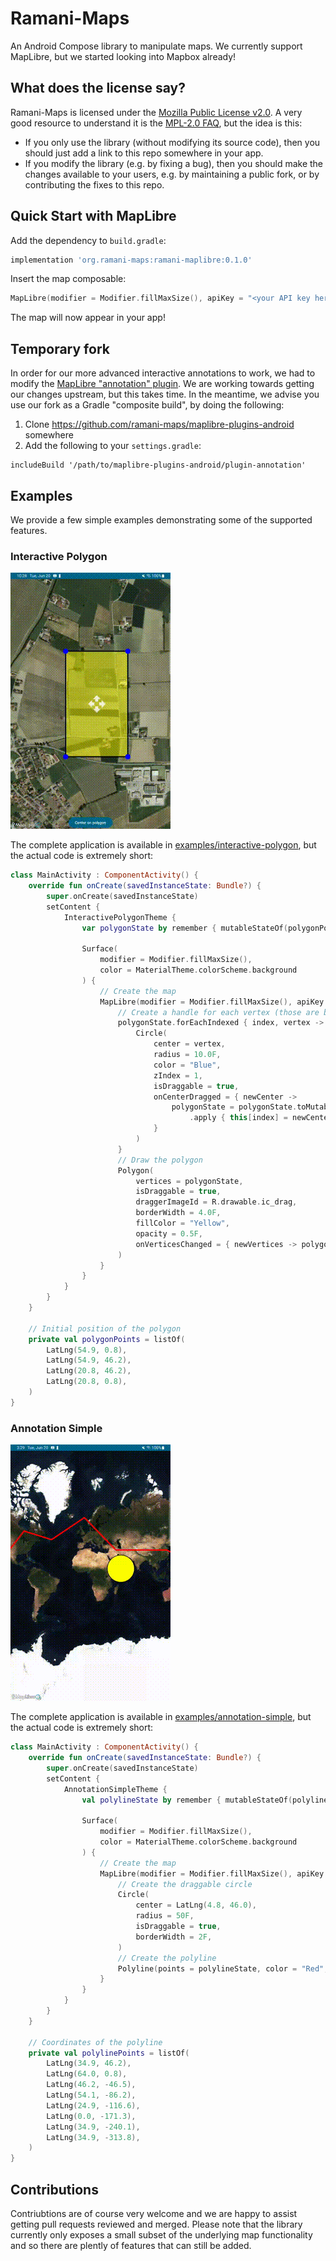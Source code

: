 # Ramani-Maps

An Android Compose library to manipulate maps. We currently support MapLibre,
but we started looking into Mapbox already!

## What does the license say?

Ramani-Maps is licensed under the [Mozilla Public License v2.0](https://www.mozilla.org/en-US/MPL/2.0/).
A very good resource to understand it is the [MPL-2.0 FAQ](https://www.mozilla.org/en-US/MPL/2.0/FAQ/),
but the idea is this:

* If you only use the library (without modifying its source code), then you
  should just add a link to this repo somewhere in your app.
* If you modify the library (e.g. by fixing a bug), then you should make the
  changes available to your users, e.g. by maintaining a public fork, or by
  contributing the fixes to this repo.

## Quick Start with MapLibre

Add the dependency to `build.gradle`:

```gradle
implementation 'org.ramani-maps:ramani-maplibre:0.1.0'
```

Insert the map composable:

```kotlin
MapLibre(modifier = Modifier.fillMaxSize(), apiKey = "<your API key here>")
```

The map will now appear in your app!

## Temporary fork

In order for our more advanced interactive annotations to work, we had to
modify the [MapLibre "annotation" plugin](https://github.com/maplibre/maplibre-plugins-android). We are working towards getting
our changes upstream, but this takes time. In the meantime, we advise you
use our fork as a Gradle "composite build", by doing the following:

1. Clone https://github.com/ramani-maps/maplibre-plugins-android somewhere
2. Add the following to your `settings.gradle`:

```
includeBuild '/path/to/maplibre-plugins-android/plugin-annotation'
```

## Examples

We provide a few simple examples demonstrating some of the supported features.

### Interactive Polygon

![interactive polygon example](./docs/interactive-polygon-example.gif)

The complete application is available in [examples/interactive-polygon](./examples/interactive-polygon),
but the actual code is extremely short:

```kotlin
class MainActivity : ComponentActivity() {
    override fun onCreate(savedInstanceState: Bundle?) {
        super.onCreate(savedInstanceState)
        setContent {
            InteractivePolygonTheme {
                var polygonState by remember { mutableStateOf(polygonPoints) }

                Surface(
                    modifier = Modifier.fillMaxSize(),
                    color = MaterialTheme.colorScheme.background
                ) {
                    // Create the map
                    MapLibre(modifier = Modifier.fillMaxSize(), apiKey = "<your API key here>") {
                        // Create a handle for each vertex (those are blue circles)
                        polygonState.forEachIndexed { index, vertex ->
                            Circle(
                                center = vertex,
                                radius = 10.0F,
                                color = "Blue",
                                zIndex = 1,
                                isDraggable = true,
                                onCenterDragged = { newCenter ->
                                    polygonState = polygonState.toMutableList()
                                        .apply { this[index] = newCenter }
                                }
                            )
                        }
                        // Draw the polygon
                        Polygon(
                            vertices = polygonState,
                            isDraggable = true,
                            draggerImageId = R.drawable.ic_drag,
                            borderWidth = 4.0F,
                            fillColor = "Yellow",
                            opacity = 0.5F,
                            onVerticesChanged = { newVertices -> polygonState = newVertices },
                        )
                    }
                }
            }
        }
    }

    // Initial position of the polygon
    private val polygonPoints = listOf(
        LatLng(54.9, 0.8),
        LatLng(54.9, 46.2),
        LatLng(20.8, 46.2),
        LatLng(20.8, 0.8),
    )
}
```

### Annotation Simple

![annotation simple example](./docs/annotation-simple-example.gif)

The complete application is available in [examples/annotation-simple](./examples/annotation-simple),
but the actual code is extremely short:

```kotlin
class MainActivity : ComponentActivity() {
    override fun onCreate(savedInstanceState: Bundle?) {
        super.onCreate(savedInstanceState)
        setContent {
            AnnotationSimpleTheme {
                val polylineState by remember { mutableStateOf(polylinePoints) }

                Surface(
                    modifier = Modifier.fillMaxSize(),
                    color = MaterialTheme.colorScheme.background
                ) {
                    // Create the map
                    MapLibre(modifier = Modifier.fillMaxSize(), apiKey = "2z0TwvuXjwgOpvle5GYY") {
                        // Create the draggable circle
                        Circle(
                            center = LatLng(4.8, 46.0),
                            radius = 50F,
                            isDraggable = true,
                            borderWidth = 2F,
                        )
                        // Create the polyline
                        Polyline(points = polylineState, color = "Red", lineWidth = 5.0F)
                    }
                }
            }
        }
    }

    // Coordinates of the polyline
    private val polylinePoints = listOf(
        LatLng(34.9, 46.2),
        LatLng(64.0, 0.8),
        LatLng(46.2, -46.5),
        LatLng(54.1, -86.2),
        LatLng(24.9, -116.6),
        LatLng(0.0, -171.3),
        LatLng(34.9, -240.1),
        LatLng(34.9, -313.8),
    )
}
```

## Contributions
Contriubtions are of course very welcome and we are happy to assist getting pull requests reviewed and merged.
Please note that the library currently only exposes a small subset of the underlying map functionality and so there are plently of features that can still be added.
